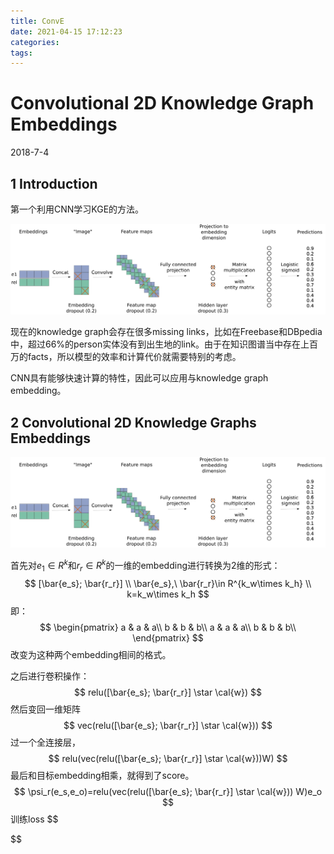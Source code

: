 ```yaml
---
title: ConvE
date: 2021-04-15 17:12:23
categories:
tags:
---
```


# Convolutional 2D Knowledge Graph Embeddings

2018-7-4

## 1 Introduction

第一个利用CNN学习KGE的方法。

![image-20200314161529853](ConvE/image-20200314161529853.png)

<!--more-->

现在的knowledge graph会存在很多missing links，比如在Freebase和DBpedia中，超过66%的person实体没有到出生地的link。由于在知识图谱当中存在上百万的facts，所以模型的效率和计算代价就需要特别的考虑。

CNN具有能够快速计算的特性，因此可以应用与knowledge graph embedding。

## 2 Convolutional 2D Knowledge Graphs Embeddings

![image-20200314161529853](ConvE/image-20200314161529853.png)

首先对$e_1\in R^k$和$r_r\in R^k$的一维的embedding进行转换为2维的形式：
$$
[\bar{e_s}; \bar{r_r}] \\
\bar{e_s},\ \bar{r_r}\in R^{k_w\times k_h} \\
k=k_w\times k_h
$$
即：
$$
\begin{pmatrix} 
a & a & a\\ 
b & b & b\\
a & a & a\\
b & b & b\\
\end{pmatrix}
$$
改变为这种两个embedding相间的格式。

之后进行卷积操作：
$$
relu([\bar{e_s}; \bar{r_r}] \star \cal{w})
$$
然后变回一维矩阵
$$
vec(relu([\bar{e_s}; \bar{r_r}] \star \cal{w}))
$$
过一个全连接层，
$$
relu(vec(relu([\bar{e_s}; \bar{r_r}] \star \cal{w}))W)
$$
最后和目标embedding相乘，就得到了score。
$$
\psi_r(e_s,e_o)=relu(vec(relu([\bar{e_s}; \bar{r_r}] \star \cal{w})) W)e_o
$$
训练loss
$$

$$